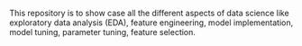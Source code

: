 This repository is to show case all the different aspects of data science like exploratory data analysis (EDA), feature engineering, model implementation, model tuning, parameter tuning, feature selection.  
